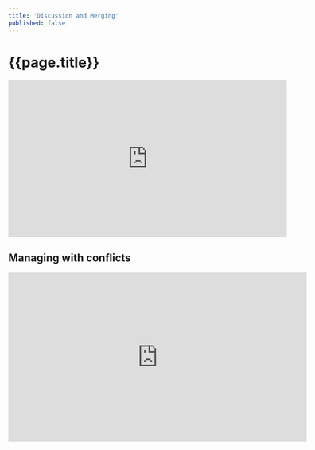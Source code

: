 ```yaml
---
title: 'Discussion and Merging'
published: false
---
```


# {{page.title}}

<iframe width="560" height="315" src="https://www.youtube.com/embed/Qnp40aoVvI4" frameborder="0" allow="accelerometer; autoplay; encrypted-media; gyroscope; picture-in-picture" allowfullscreen></iframe>

## Managing with conflicts
<iframe width="600" height="340" src="https://www.youtube.com/embed/H_R5JBsGdBY" frameborder="0" allow="accelerometer; autoplay; encrypted-media; gyroscope; picture-in-picture" allowfullscreen></iframe>